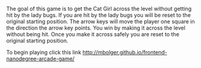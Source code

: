 The goal of this game is to get the Cat Girl across the level without getting hit by the lady bugs. If you are hit by the lady bugs you will be reset to the original starting position. The arrow keys will move the player one square in the direction the arrow key points. You win by making it across the level without being hit. Once you make it across safely you are reset to the original starting position.

To begin playing click this link
http://mbolger.github.io/frontend-nanodegree-arcade-game/